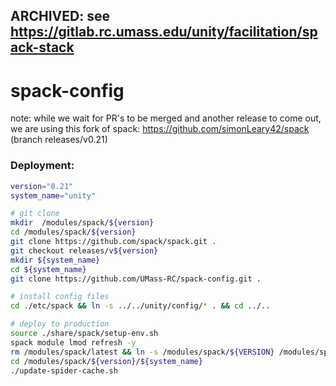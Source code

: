 ## ARCHIVED: see https://gitlab.rc.umass.edu/unity/facilitation/spack-stack

# spack-config

note: while we wait for PR's to be merged and another release to come out, we are using
this fork of spack: https://github.com/simonLeary42/spack (branch releases/v0.21)

### Deployment:
```sh
version="0.21"
system_name="unity"

# git clone
mkdir  /modules/spack/${version}
cd /modules/spack/${version}
git clone https://github.com/spack/spack.git .
git checkout releases/v${version}
mkdir ${system_name}
cd ${system_name}
git clone https://github.com/UMass-RC/spack-config.git .

# install config files
cd ./etc/spack && ln -s ../../unity/config/* . && cd ../..

# deploy to production
source ./share/spack/setup-env.sh
spack module lmod refresh -y
rm /modules/spack/latest && ln -s /modules/spack/${VERSION} /modules/spack/latest
cd /modules/spack/${version}/${system_name}
./update-spider-cache.sh
```
